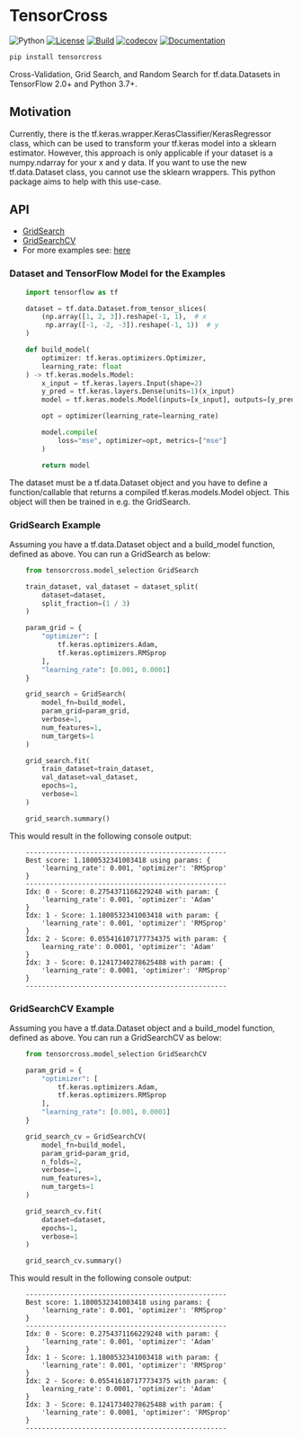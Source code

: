 # TensorCross

![Python](https://img.shields.io/badge/python-%203.7|%203.8|%203.9-blue)
[![License](https://camo.githubusercontent.com/890acbdcb87868b382af9a4b1fac507b9659d9bf/68747470733a2f2f696d672e736869656c64732e696f2f62616467652f6c6963656e73652d4d49542d626c75652e737667)](https://github.com/franneck94/TensorCross/blob/main/LICENSE)
[![Build](https://github.com/franneck94/TensorCross/workflows/Test/badge.svg)](https://github.com/franneck94/TensorCross/actions?query=workflow%3A%22Test+and+Coverage%22)
[![codecov](https://codecov.io/gh/franneck94/TensorCross/branch/main/graph/badge.svg)](https://codecov.io/gh/franneck94/TensorCross)
[![Documentation](https://img.shields.io/badge/ref-Documentation-blue)](https://franneck94.github.io/TensorCross/index.html)

```bash
pip install tensorcross
```

Cross-Validation, Grid Search, and Random Search for tf.data.Datasets in TensorFlow 2.0+ and Python 3.7+.

## Motivation

Currently, there is the tf.keras.wrapper.KerasClassifier/KerasRegressor class,
which can be used to transform your tf.keras model into a sklearn estimator.
However, this approach is only applicable if your dataset is a numpy.ndarray
for your x and y data.
If you want to use the new tf.data.Dataset class, you cannot use the sklearn
wrappers.
This python package aims to help with this use-case.

## API

- [GridSearch](#GridSearch-Example)
- [GridSearchCV](#GridSearchCV-Example)
- For more examples see: [here](examples/)

### Dataset and TensorFlow Model for the Examples

```python
    import tensorflow as tf

    dataset = tf.data.Dataset.from_tensor_slices(
        (np.array([1, 2, 3]).reshape(-1, 1),  # x
         np.array([-1, -2, -3]).reshape(-1, 1))  # y
    )

    def build_model(
        optimizer: tf.keras.optimizers.Optimizer,
        learning_rate: float
    ) -> tf.keras.models.Model:
        x_input = tf.keras.layers.Input(shape=2)
        y_pred = tf.keras.layers.Dense(units=1)(x_input)
        model = tf.keras.models.Model(inputs=[x_input], outputs=[y_pred])

        opt = optimizer(learning_rate=learning_rate)

        model.compile(
            loss="mse", optimizer=opt, metrics=["mse"]
        )

        return model
```

The dataset must be a tf.data.Dataset object and you have to define a
function/callable that returns a compiled tf.keras.models.Model object.
This object will then be trained in e.g. the GridSearch.

### GridSearch Example

Assuming you have a tf.data.Dataset object and a build_model function,
defined as above. You can run a GridSearch as below:

``` python
    from tensorcross.model_selection GridSearch

    train_dataset, val_dataset = dataset_split(
        dataset=dataset,
        split_fraction=(1 / 3)
    )

    param_grid = {
        "optimizer": [
            tf.keras.optimizers.Adam,
            tf.keras.optimizers.RMSprop
        ],
        "learning_rate": [0.001, 0.0001]
    }

    grid_search = GridSearch(
        model_fn=build_model,
        param_grid=param_grid,
        verbose=1,
        num_features=1,
        num_targets=1
    )

    grid_search.fit(
        train_dataset=train_dataset,
        val_dataset=val_dataset,
        epochs=1,
        verbose=1
    )

    grid_search.summary()
```

This would result in the following console output:

```console
    --------------------------------------------------
    Best score: 1.1800532341003418 using params: {
        'learning_rate': 0.001, 'optimizer': 'RMSprop'
    }
    --------------------------------------------------
    Idx: 0 - Score: 0.2754371166229248 with param: {
        'learning_rate': 0.001, 'optimizer': 'Adam'
    }
    Idx: 1 - Score: 1.1800532341003418 with param: {
        'learning_rate': 0.001, 'optimizer': 'RMSprop'
    }
    Idx: 2 - Score: 0.055416107177734375 with param: {
        learning_rate': 0.0001, 'optimizer': 'Adam'
    }
    Idx: 3 - Score: 0.12417340278625488 with param: {
        'learning_rate': 0.0001, 'optimizer': 'RMSprop'
    }
    --------------------------------------------------
```

### GridSearchCV Example

Assuming you have a tf.data.Dataset object and a build_model function,
defined as above. You can run a GridSearchCV as below:

```python
    from tensorcross.model_selection GridSearchCV

    param_grid = {
        "optimizer": [
            tf.keras.optimizers.Adam,
            tf.keras.optimizers.RMSprop
        ],
        "learning_rate": [0.001, 0.0001]
    }

    grid_search_cv = GridSearchCV(
        model_fn=build_model,
        param_grid=param_grid,
        n_folds=2,
        verbose=1,
        num_features=1,
        num_targets=1
    )

    grid_search_cv.fit(
        dataset=dataset,
        epochs=1,
        verbose=1
    )

    grid_search_cv.summary()
```

This would result in the following console output:

```console
    --------------------------------------------------
    Best score: 1.1800532341003418 using params: {
        'learning_rate': 0.001, 'optimizer': 'RMSprop'
    }
    --------------------------------------------------
    Idx: 0 - Score: 0.2754371166229248 with param: {
        'learning_rate': 0.001, 'optimizer': 'Adam'
    }
    Idx: 1 - Score: 1.1800532341003418 with param: {
        'learning_rate': 0.001, 'optimizer': 'RMSprop'
    }
    Idx: 2 - Score: 0.055416107177734375 with param: {
        learning_rate': 0.0001, 'optimizer': 'Adam'
    }
    Idx: 3 - Score: 0.12417340278625488 with param: {
        'learning_rate': 0.0001, 'optimizer': 'RMSprop'
    }
    --------------------------------------------------
```
